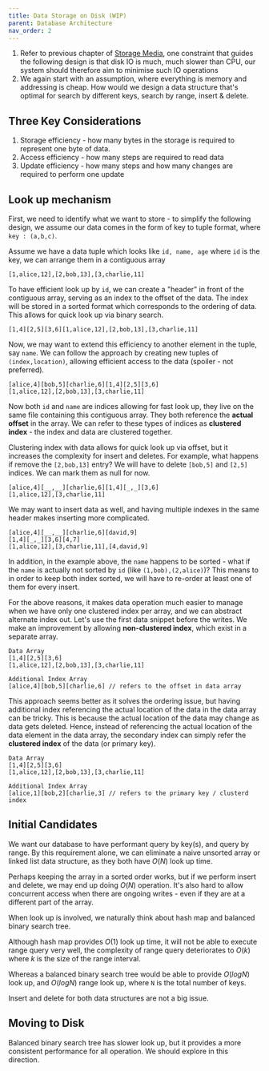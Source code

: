 ```yaml
---
title: Data Storage on Disk (WIP)
parent: Database Architecture
nav_order: 2
---
```

1. Refer to previous chapter of [Storage Media](https://isbobby.github.io/5-databases/5-1-architecture/1-physical-storage-media.html), one constraint that guides the following design is that disk IO is much, much slower than CPU, our system should therefore aim to minimise such IO operations
2. We again start with an assumption, where everything is memory and addressing is cheap. How would we design a data structure that's optimal for search by different keys, search by range, insert & delete.

## Three Key Considerations
1. Storage efficiency - how many bytes in the storage is required to represent one byte of data.
2. Access efficiency - how many steps are required to read data
3. Update efficiency - how many steps and how many changes are required to perform one update
## Look up mechanism
First, we need to identify what we want to store - to simplify the following design, we assume our data comes in the form of key to tuple format, where `key : (a,b,c)`.

Assume we have a data tuple which looks like `id, name, age` where `id` is the key, we can arrange them in a contiguous array
```
[1,alice,12],[2,bob,13],[3,charlie,11]
```

To have efficient look up by `id`, we can create a "header" in front of the contiguous array, serving as an index to the offset of the data. The index will be stored in a sorted format which corresponds to the ordering of data. This allows for quick look up via binary search.
```
[1,4][2,5][3,6][1,alice,12],[2,bob,13],[3,charlie,11]
```

Now, we may want to extend this efficiency to another element in the tuple, say `name`. We can follow the approach by creating new tuples of `(index,location)`, allowing efficient access to the data (spoiler - not preferred).
```
[alice,4][bob,5][charlie,6][1,4][2,5][3,6]
[1,alice,12],[2,bob,13],[3,charlie,11]
```

Now both `id` and `name` are indices allowing for fast look up, they live on the same file containing this contiguous array. They both reference the **actual offset** in the array. We can refer to these types of indices as **clustered index** - the index and data are clustered together.

Clustering index with data allows for quick look up via offset, but it increases the complexity for insert and deletes. For example, what happens if remove the `[2,bob,13]` entry? We will have to delete `[bob,5]` and `[2,5]` indices. We can mark them as null for now.
```
[alice,4][__,__][charlie,6][1,4][_,_][3,6]
[1,alice,12],[3,charlie,11]
```

We may want to insert data as well, and having multiple indexes in the same header makes inserting more complicated.
```
[alice,4][__,__][charlie,6][david,9]
[1,4][_,_][3,6][4,7]
[1,alice,12],[3,charlie,11],[4,david,9]
```

In addition, in the example above, the `name` happens to be sorted - what if the `name` is actually not sorted by `id` (like `(1,bob),(2,alice)`)? This means to in order to keep both index sorted, we will have to re-order at least one of them for every insert.

For the above reasons, it makes data operation much easier to manage when we have only one clustered index per array, and we can abstract alternate index out. Let's use the first data snippet before the writes. We make an improvement by allowing **non-clustered index**, which exist in a separate array.

```
Data Array
[1,4][2,5][3,6]
[1,alice,12],[2,bob,13],[3,charlie,11]

Additional Index Array
[alice,4][bob,5][charlie,6] // refers to the offset in data array
```

This approach seems better as it solves the ordering issue, but having additional index referencing the actual location of the data in the data array can be tricky. This is because the actual location of the data may change as data gets deleted. Hence, instead of referencing the actual location of the data element in the data array, the secondary index can simply refer the **clustered index** of the data (or primary key).
```
Data Array
[1,4][2,5][3,6]
[1,alice,12],[2,bob,13],[3,charlie,11]

Additional Index Array
[alice,1][bob,2][charlie,3] // refers to the primary key / clusterd index
```
## Initial Candidates
We want our database to have performant query by key(s), and query by range. By this requirement alone, we can eliminate a naive unsorted array or linked list data structure, as they both have $O(N)$ look up time.

Perhaps keeping the array in a sorted order works, but if we perform insert and delete, we may end up doing $O(N)$ operation. It's also hard to allow concurrent access when there are ongoing writes - even if they are at a different part of the array.

When look up is involved, we naturally think about hash map and balanced binary search tree.

Although hash map provides $O(1)$ look up time, it will not be able to execute range query very well, the complexity of range query deteriorates to $O(k)$ where $k$ is the size of the range interval.

Whereas a balanced binary search tree would be able to provide $O(logN)$ look up, and $O(logN)$ range look up, where `N` is the total number of keys.

Insert and delete for both data structures are not a big issue.
## Moving to Disk
Balanced binary search tree has slower look up, but it provides a more consistent performance for all operation. We should explore in this direction.


